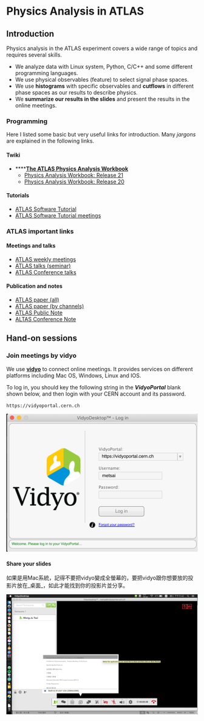 # Physics Analysis in ATLAS

## Introduction

Physics analysis in the ATLAS experiment covers a wide range of topics and requires several skills. 

* We analyze data with Linux system, Python, C/C++ and some different programming languages. 
* We use physical observables \(feature\) to select signal phase spaces.
* We use **histograms** with specific observables and **cutflows** in different phase spaces as our results to describe physics. 
* We **summarize our results in the slides** and present the results in the online meetings.

### Programming

Here I listed some basic but very useful links for introduction. Many _jargons_ are explained in the following links. 

#### Twiki

* \*\*\*\*[**The ATLAS Physics Analysis Workbook**](https://twiki.cern.ch/twiki/bin/view/AtlasProtected/PhysicsAnalysisWorkBook)
  * [Physics Analysis Workbook: Release 21](https://twiki.cern.ch/twiki/bin/view/AtlasProtected/PhysicsAnalysisWorkBookRel21)
  * [Physics Analysis Workbook: Release 20](https://twiki.cern.ch/twiki/bin/view/AtlasProtected/PhysicsAnalysisWorkBookRel20)

#### Tutorials

* [ATLAS Software Tutorial](https://atlassoftwaredocs.web.cern.ch/ABtutorial/)
* [ATLAS Software Tutorial meetings](https://indico.cern.ch/category/397/)

### ATLAS important links

#### Meetings and talks

* [ATLAS weekly meetings](http://metsai.web.cern.ch/metsai/meetings/distributions/ATLAS-weekly-meetings.html)
* [ATLAS talks \(seminar\)](https://twiki.cern.ch/twiki/bin/view/AtlasPublic/PublicSeminars)
* [ATLAS Conference talks](http://atlas-speakers-committee.web.cern.ch/atlas-speakers-committee/)

#### Publication and notes

* [ATLAS paper \(all\)](https://twiki.cern.ch/twiki/bin/view/AtlasPublic/Publications)
* [ATLAS paper \(by channels\)](https://twiki.cern.ch/twiki/bin/view/AtlasPublic/WebHome#Physics_Analysis_Groups_Summary)
* [ATLAS Public Note](https://twiki.cern.ch/twiki/bin/view/AtlasPublic/PUBnotes)
* [ALTAS Conference Note](https://twiki.cern.ch/twiki/bin/view/AtlasPublic/CONFnotes)





## Hand-on sessions

### Join meetings by vidyo

We use [**vidyo**](http://information-technology.web.cern.ch/services/fe/vidyo) to connect online meetings. It provides services on different platforms including Mac OS, Windows, Linux and IOS. 

To log in, you should key the following string in the _**VidyoPortal**_ blank shown below, and then login with your CERN account and its password. 

```text
https://vidyoportal.cern.ch
```

![](../.gitbook/assets/ying-mu-kuai-zhao-20190605-xia-wu-8.48.02.png)

#### Share your slides

如果是用Mac系統，記得不要把vidyo變成全螢幕的，要把vidyo跟你想要放的投影片放在_桌面_，如此才能找到你的投影片並分享。

![](../.gitbook/assets/ying-mu-kuai-zhao-20190605-xia-wu-11.42.30.png)



